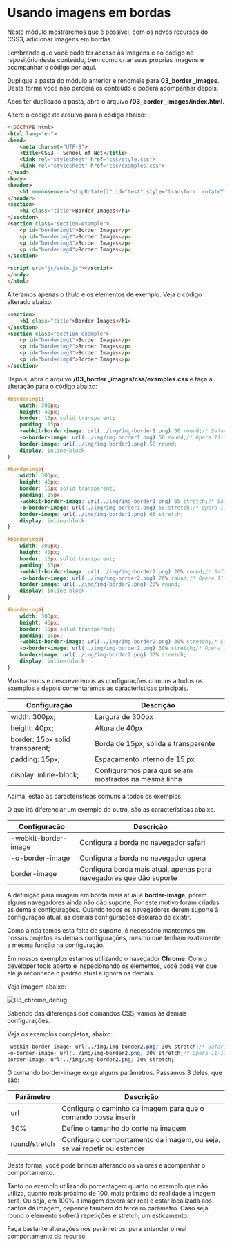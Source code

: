# Usando imagens em bordas

Neste módulo mostraremos que é possível, com os novos recursos do CSS3, adicionar imagens em bordas.

Lembrando que você pode ter acesso às imagens e ao código no repositório deste conteúdo, bem como criar suas próprias imagens e acompanhar o código por aqui.

Duplique a pasta do módulo anterior e renomeie para **03_border _images**. Desta forma você não perderá os conteúdo e poderá acompanhar depois.

Após ter duplicado a pasta, abra o arquivo **/03_border _images/index.html**. 

Altere o código do arquivo para o código abaixo:

```html
<!DOCTYPE html>
<html lang="en">
<head>
    <meta charset="UTF-8">
    <title>CSS3 - School of Net</title>
    <link rel="stylesheet" href="css/style.css">
    <link rel="stylesheet" href="css/examples.css">
</head>
<body>
<header>
    <h1 onmouseover="stopRotate()" id="test" style="transform: rotateY(0deg);">School of Net</h1>
</header>
<section>
    <h1 class="title">Border Images</h1>
</section>
<section class="section-example">
    <p id="borderimg1">Border Images</p>
    <p id="borderimg2">Border Images</p>
    <p id="borderimg3">Border Images</p>
    <p id="borderimg4">Border Images</p>
</section>

<script src="js/anim.js"></script>
</body>
</html>
```

Alteramos apenas o título e os elementos de exemplo. Veja o código alterado abaixo:

```html
<section>
    <h1 class="title">Border Images</h1>
</section>
<section class="section-example">
    <p id="borderimg1">Border Images</p>
    <p id="borderimg2">Border Images</p>
    <p id="borderimg3">Border Images</p>
    <p id="borderimg4">Border Images</p>
</section>
```

Depois, abra o arquivo **/03_border _images/css/examples.css** e faça a alteração para o código abaixo:

```css
#borderimg1{
    width: 300px;
    height: 40px;
    border: 15px solid transparent;
    padding: 15px;
    -webkit-border-image: url(../img/img-border1.png) 50 round;/* Safari 3.1-5*/
    -o-border-image: url(../img/img-border1.png) 50 round;/* Opera 11-12.1*/
    border-image: url(../img/img-border1.png) 50 round;
    display: inline-block;
}

#borderimg2{
    width: 300px;
    height: 40px;
    border: 15px solid transparent;
    padding: 15px;
    -webkit-border-image: url(../img/img-border1.png) 65 stretch;/* Safari 3.1-5*/
    -o-border-image: url(../img/img-border1.png) 65 stretch;/* Opera 11-12.1*/
    border-image: url(../img/img-border1.png) 65 stretch;
    display: inline-block;
}

#borderimg3{
    width: 300px;
    height: 40px;
    border: 15px solid transparent;
    padding: 15px;
    -webkit-border-image: url(../img/img-border2.png) 20% round;/* Safari 3.1-5*/
    -o-border-image: url(../img/img-border2.png) 20% round;/* Opera 11-12.1*/
    border-image: url(../img/img-border2.png) 20% round;
    display: inline-block;
}

#borderimg4{
    width: 300px;
    height: 40px;
    border: 15px solid transparent;
    padding: 15px;
    -webkit-border-image: url(../img/img-border2.png) 30% stretch;/* Safari 3.1-5*/
    -o-border-image: url(../img/img-border2.png) 30% stretch;/* Opera 11-12.1*/
    border-image: url(../img/img-border2.png) 30% stretch;
    display: inline-block;
}
```

Mostraremos e descreveremos as configurações comuns a todos os exemplos e depois comentaremos as características principais.

| Configuração                    | Descrição                                             |
|---------------------------------|-------------------------------------------------------|
| width: 300px;                   | Largura de 300px                                      |
| height: 40px;                   | Altura de 40px                                        |
| border: 15px solid transparent; | Borda de 15px, sólida e transparente                  |
| padding: 15px;                  | Espaçamento interno de 15 px                          |
| display: inline-block;          | Configuramos para que sejam mostrados na mesma linha  |

Acima, estão as características comuns a todos os exemplos.

O que irá diferenciar um exemplo do outro, são as características abaixo.

| Configuração         | Descrição                                                           |
|----------------------|---------------------------------------------------------------------|
| -webkit-border-image | Configura a borda no navegador safari                               |
| -o-border-image      | Configura a borda no navegador opera                                |
| border-image         | Configura borda mais atual, apenas para navegadores que dão suporte |

A definição para imagem em borda mais atual é **border-image**, porém alguns navegadores ainda não dão suporte. Por este motivo foram criadas as demais configurações. Quando todos os navegadores derem suporte à configuração atual, as demais configurações deixarão de existir.

Como ainda temos esta falta de suporte, é necessário mantermos em nossos projetos as demais configurações, mesmo que tenham exatamente a mesma função na configuração.

Em nossos exemplos estamos utilizando o navegador **Chrome**. Com o developer tools aberto e inspecionando os elementos, você pode ver que ele já reconhece o padrão atual e ignora os demais. 

Veja imagem abaixo:

![03_chrome_debug](./images/03_chrome_debug.png "03_chrome_debug")

Sabendo das diferenças dos comandos CSS, vamos às demais configurações.

Veja os exemplos completos, abaixo:

```css
-webkit-border-image: url(../img/img-border2.png) 30% stretch;/* Safari 3.1-5*/
-o-border-image: url(../img/img-border2.png) 30% stretch;/* Opera 11-12.1*/
border-image: url(../img/img-border2.png) 30% stretch;
```

O comando border-image exige alguns parâmetros. Passamos 3 deles, que são:

| Parâmetro     | Descrição                                                                |
|---------------|--------------------------------------------------------------------------|
| url           | Configura o caminho da imagem para que o comando possa inserir           |
| 30%           | Define o tamanho do corte na imagem                                      |
| round/stretch | Configura o comportamento da imagem, ou seja, se vai repetir ou estender |

Desta forma, você pode brincar alterando os valores e acompanhar o comportamento.

Tanto no exemplo utilizando porcentagem quanto no exemplo que não utiliza, quanto mais próximo de 100, mais próximo da realidade a imagem será. Ou seja, em 100% a imagem deverá ser real e estar localizada aos cantos da imagem, depende também do terceiro parâmetro. Caso seja round o elemento sofrerá repetições e stretch, um esticamento.

Faça bastante alterações nos parâmetros, para entender o real comportamento do recurso.